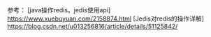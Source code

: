 
参考：
[java操作redis。jedis使用api] https://www.xuebuyuan.com/2158874.html
[Jedis对redis的操作详解] https://blog.csdn.net/u013256816/article/details/51125842/



